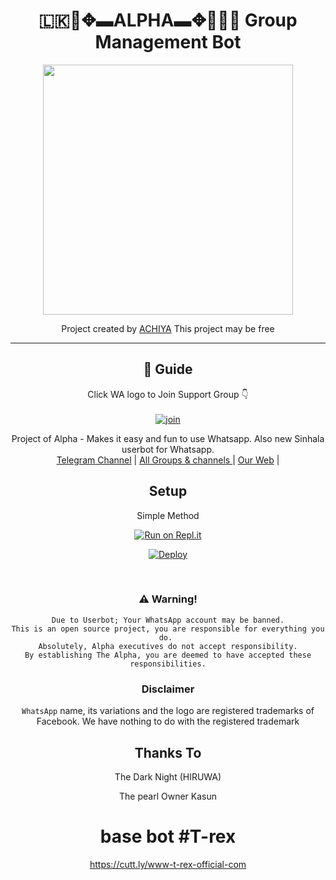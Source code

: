 <div align="center">
  <h1> 🇱🇰🔰✥▬ALPHA▬✥🔰🇱🇰  Group Management  Bot </h1>
</div>
<div align="center">
  <img border-radius: 15px src="https://telegra.ph/file/c4f4d62acfce433ed3f5e.jpg" width="400" height="400"/>
</p>

<p align="center">
Project created by <a href="https://github.com/CTAchiya"> ACHIYA</a> This project may be free
    <br
       | © |
        owner |
    <br> 
</p>

----

## 📢 Guide
Click WA logo to Join Support Group 👇
    <br>
<br>
  [![join](https://github.com/Alien-alfa/PublicBot/blob/main/wlogo.svg.png)](https://chat.whatsapp.com/HnRnoj6HBrK32LW0EG3JxE)
  <div align="center">
    
<p align="center">
    Project of Alpha - Makes it easy and fun to use Whatsapp. Also new Sinhala userbot for Whatsapp.
    <br>
        <a href="https://t.me/Alphabot123">Telegram Channel</a> |
        <a href="https://t.me/allgrpct">All Groups & channels </a> |
        <a href="https://achintha-fernandos-website.yolasite.com/">Our  Web</a> |
    <br>
</p>

## Setup
<div align="center">
  
Simple Method
  
[![Run on Repl.it](https://repl.it/badge/github/quiec/whatsAlfa)](https://replit.com/@CTBOT/Alpha-QR?v=1)

[![Deploy](https://www.herokucdn.com/deploy/button.svg)](https://heroku.com/deploy?template=https://github.com/AchiyaCT/Alpha)
     </div>
<br>

### ⚠️ Warning! 
```
Due to Userbot; Your WhatsApp account may be banned.
This is an open source project, you are responsible for everything you do. 
Absolutely, Alpha executives do not accept responsibility.
By establishing The Alpha, you are deemed to have accepted these responsibilities.
```
### Disclaimer
`WhatsApp` name, its variations and the logo are registered trademarks of Facebook. We have nothing to do with the registered trademark

## Thanks To
The Dark Night (HIRUWA)

The pearl Owner Kasun


# base bot  #T-rex
https://cutt.ly/www-t-rex-official-com



